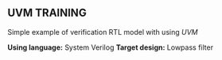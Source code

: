 ## UVM TRAINING

Simple example of verification RTL model with using *UVM*

**Using language:** System Verilog
**Target design:** Lowpass filter